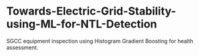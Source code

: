 # Towards-Electric-Grid-Stability-using-ML-for-NTL-Detection
SGCC equipment inspection using Histogram Gradient Boosting for health assessment.
